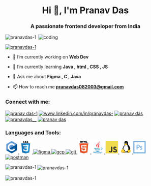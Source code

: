 <h1 align="center">Hi 👋, I'm Pranav Das</h1>
<h3 align="center">A passionate frontend developer from India</h3>
<img align="right" alt="coding" width="400" src="https://i.gifer.com/fetch/w300-preview/61/61681103b4c55662b232ffc639250518.gif">


<p align="left"> <img src="https://komarev.com/ghpvc/?username=pranavdas-1&label=Profile%20views&color=0e75b6&style=flat" alt="pranavdas-1" /> </p>

<p align="left"> <a href="https://github.com/ryo-ma/github-profile-trophy"><img src="https://github-profile-trophy.vercel.app/?username=pranavdas-1" alt="pranavdas-1" /></a> </p>

- 🔭 I’m currently working on **Web Dev**

- 🌱 I’m currently learning **Java , html , CSS , JS**

- 💬 Ask me about **Figma , C , Java**

- 📫 How to reach me **pranavdas082003@gmail.com**

<h3 align="left">Connect with me:</h3>
<p align="left">
<a href="https://twitter.com/pranav das-1" target="blank"><img align="center" src="https://raw.githubusercontent.com/rahuldkjain/github-profile-readme-generator/master/src/images/icons/Social/twitter.svg" alt="pranav das-1" height="30" width="40" /></a>
<a href="https://linkedin.com/in/www.linkedin.com/in/pranavdas-" target="blank"><img align="center" src="https://raw.githubusercontent.com/rahuldkjain/github-profile-readme-generator/master/src/images/icons/Social/linked-in-alt.svg" alt="www.linkedin.com/in/pranavdas-" height="30" width="40" /></a>
<a href="https://fb.com/pranav das" target="blank"><img align="center" src="https://raw.githubusercontent.com/rahuldkjain/github-profile-readme-generator/master/src/images/icons/Social/facebook.svg" alt="pranav das" height="30" width="40" /></a>
<a href="https://instagram.com/pranavdas__" target="blank"><img align="center" src="https://raw.githubusercontent.com/rahuldkjain/github-profile-readme-generator/master/src/images/icons/Social/instagram.svg" alt="pranavdas__" height="30" width="40" /></a>
<a href="https://www.behance.net/pranav das" target="blank"><img align="center" src="https://raw.githubusercontent.com/rahuldkjain/github-profile-readme-generator/master/src/images/icons/Social/behance.svg" alt="pranav das" height="30" width="40" /></a>
</p>

<h3 align="left">Languages and Tools:</h3>
<p align="left"> <a href="https://www.cprogramming.com/" target="_blank" rel="noreferrer"> <img src="https://raw.githubusercontent.com/devicons/devicon/master/icons/c/c-original.svg" alt="c" width="40" height="40"/> </a> <a href="https://www.w3schools.com/css/" target="_blank" rel="noreferrer"> <img src="https://raw.githubusercontent.com/devicons/devicon/master/icons/css3/css3-original-wordmark.svg" alt="css3" width="40" height="40"/> </a> <a href="https://www.figma.com/" target="_blank" rel="noreferrer"> <img src="https://www.vectorlogo.zone/logos/figma/figma-icon.svg" alt="figma" width="40" height="40"/> </a> <a href="https://cloud.google.com" target="_blank" rel="noreferrer"> <img src="https://www.vectorlogo.zone/logos/google_cloud/google_cloud-icon.svg" alt="gcp" width="40" height="40"/> </a> <a href="https://git-scm.com/" target="_blank" rel="noreferrer"> <img src="https://www.vectorlogo.zone/logos/git-scm/git-scm-icon.svg" alt="git" width="40" height="40"/> </a> <a href="https://www.w3.org/html/" target="_blank" rel="noreferrer"> <img src="https://raw.githubusercontent.com/devicons/devicon/master/icons/html5/html5-original-wordmark.svg" alt="html5" width="40" height="40"/> </a> <a href="https://www.java.com" target="_blank" rel="noreferrer"> <img src="https://raw.githubusercontent.com/devicons/devicon/master/icons/java/java-original.svg" alt="java" width="40" height="40"/> </a> <a href="https://developer.mozilla.org/en-US/docs/Web/JavaScript" target="_blank" rel="noreferrer"> <img src="https://raw.githubusercontent.com/devicons/devicon/master/icons/javascript/javascript-original.svg" alt="javascript" width="40" height="40"/> </a> <a href="https://www.linux.org/" target="_blank" rel="noreferrer"> <img src="https://raw.githubusercontent.com/devicons/devicon/master/icons/linux/linux-original.svg" alt="linux" width="40" height="40"/> </a> <a href="https://www.photoshop.com/en" target="_blank" rel="noreferrer"> <img src="https://raw.githubusercontent.com/devicons/devicon/master/icons/photoshop/photoshop-line.svg" alt="photoshop" width="40" height="40"/> </a> <a href="https://postman.com" target="_blank" rel="noreferrer"> <img src="https://www.vectorlogo.zone/logos/getpostman/getpostman-icon.svg" alt="postman" width="40" height="40"/> </a> </p>

<p><img align="left" src="https://github-readme-stats.vercel.app/api/top-langs?username=pranavdas-1&show_icons=true&locale=en&layout=compact" alt="pranavdas-1" /></p>

<p>&nbsp;<img align="center" src="https://github-readme-stats.vercel.app/api?username=pranavdas-1&show_icons=true&locale=en" alt="pranavdas-1" /></p>

<p><img align="center" src="https://github-readme-streak-stats.herokuapp.com/?user=pranavdas-1&" alt="pranavdas-1" /></p>
